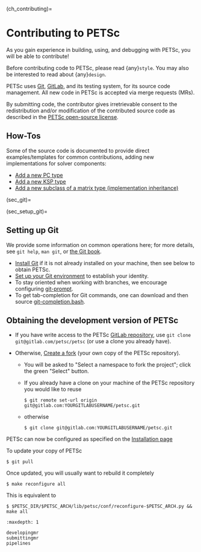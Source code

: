 (ch_contributing)=

# Contributing to PETSc

As you gain experience in building, using, and debugging with PETSc, you
will be able to contribute!

Before contributing code to PETSc, please read {any}`style`. You may also
be interested to read about {any}`design`.

PETSc uses [Git](https://git-scm.com/), [GitLab](https://gitlab.com/petsc/petsc),
and its testing system, for its source code management.
All new code in PETSc is accepted via merge requests (MRs).

By submitting code, the contributor gives irretrievable consent to the
redistribution and/or modification of the contributed source code as
described in the [PETSc open-source license](https://gitlab.com/petsc/petsc/-/blob/main/CONTRIBUTING).

## How-Tos

Some of the source code is documented to provide direct examples/templates for common
contributions, adding new implementations for solver components:

- [Add a new PC type](https://gitlab.com/petsc/petsc/-/blob/main/src/ksp/pc/impls/jacobi/jacobi.c)
- [Add a new KSP type](https://gitlab.com/petsc/petsc/-/blob/main/src/ksp/ksp/impls/cg/cg.c.html)
- [Add a new subclass of a matrix type (implementation inheritance)](https://gitlab.com/petsc/petsc/-/blob/main/src/mat/impls/aij/seq/superlu/superlu.c.html)

(sec_git)=

(sec_setup_git)=

## Setting up Git

We provide some information on common operations here; for more details, see `git help`, `man git`, or [the Git book](https://git-scm.com/book/en/).

- [Install Git](https://git-scm.com/downloads) if it is not already installed on your machine, then see below to obtain PETSc.
- [Set up your Git environment](https://git-scm.com/book/en/v2/Getting-Started-First-Time-Git-Setup) to establish your identity.
- To stay oriented when working with branches, we encourage configuring
  [git-prompt](https://raw.github.com/git/git/master/contrib/completion/git-prompt.sh).
- To get tab-completion for Git commands, one can download and then source
  [git-completion.bash](https://raw.github.com/git/git/master/contrib/completion/git-completion.bash).

## Obtaining the development version of PETSc

- If you have write access to the PETSc [GitLab repository](https://gitlab.com/petsc/petsc), use `git clone git@gitlab.com/petsc/petsc`
  (or use a clone you already have).

- Otherwise, [Create a fork](https://gitlab.com/petsc/petsc/-/forks/new) (your own copy of the PETSc repository).

  - You will be asked to "Select a namespace to fork the project"; click the green "Select" button.

  - If you already have a clone on your machine of the PETSc repository you would like to reuse

    ```console
    $ git remote set-url origin git@gitlab.com:YOURGITLABUSERNAME/petsc.git
    ```

  - otherwise

    ```console
    $ git clone git@gitlab.com:YOURGITLABUSERNAME/petsc.git
    ```

PETSc can now be configured as specified on the
[Installation page](https://petsc.org/release/install/)

To update your copy of PETSc

```console
$ git pull
```

Once updated, you will usually want to rebuild it completely

```console
$ make reconfigure all
```

This is equivalent to

```console
$ $PETSC_DIR/$PETSC_ARCH/lib/petsc/conf/reconfigure-$PETSC_ARCH.py && make all
```

```{toctree}
:maxdepth: 1

developingmr
submittingmr
pipelines
```
